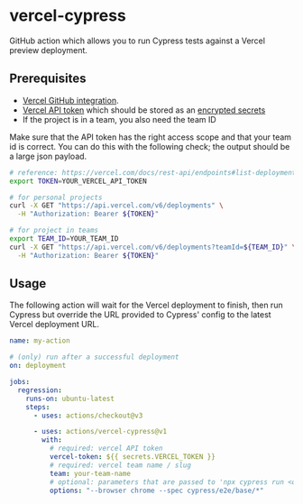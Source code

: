 # vercel-cypress

GitHub action which allows you to run Cypress tests against a Vercel preview 
deployment.

## Prerequisites

- [Vercel GitHub integration](https://vercel.com/docs/concepts/git/vercel-for-github).
- [Vercel API token](https://vercel.com/account/tokens) which should be stored 
  as an [encrypted secrets](https://docs.github.com/en/actions/security-guides/encrypted-secrets)
- If the project is in a team, you also need the team ID

Make sure that the API token has the right access scope and that your team id is
correct. You can do this with the following check; the output should be a large
json payload.

```sh
# reference: https://vercel.com/docs/rest-api/endpoints#list-deployments
export TOKEN=YOUR_VERCEL_API_TOKEN

# for personal projects
curl -X GET "https://api.vercel.com/v6/deployments" \
  -H "Authorization: Bearer ${TOKEN}"

# for project in teams
export TEAM_ID=YOUR_TEAM_ID
curl -X GET "https://api.vercel.com/v6/deployments?teamId=${TEAM_ID}" \
  -H "Authorization: Bearer ${TOKEN}"
```

## Usage

The following action will wait for the Vercel deployment to finish, then run 
Cypress but override the URL provided to Cypress' config to the latest Vercel 
deployment URL.

```yml
name: my-action

# (only) run after a successful deployment
on: deployment

jobs:
  regression:
    runs-on: ubuntu-latest
    steps:
      - uses: actions/checkout@v3

      - uses: actions/vercel-cypress@v1
        with:
          # required: vercel API token
          vercel-token: ${{ secrets.VERCEL_TOKEN }}
          # required: vercel team name / slug
          team: your-team-name
          # optional: parameters that are passed to 'npx cypress run <options>'
          options: "--browser chrome --spec cypress/e2e/base/*"
```
